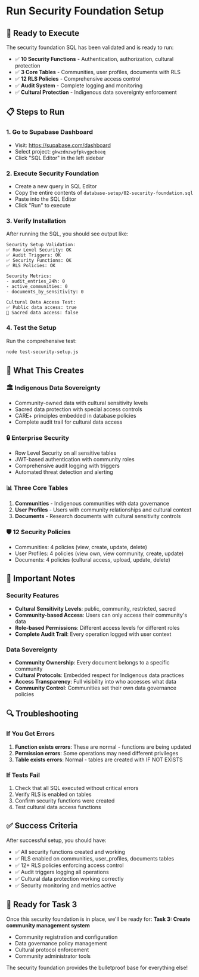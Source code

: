 # Run Security Foundation Setup

## 🚀 **Ready to Execute**

The security foundation SQL has been validated and is ready to run:

- ✅ **10 Security Functions** - Authentication, authorization, cultural protection
- ✅ **3 Core Tables** - Communities, user profiles, documents with RLS
- ✅ **12 RLS Policies** - Comprehensive access control
- ✅ **Audit System** - Complete logging and monitoring
- ✅ **Cultural Protection** - Indigenous data sovereignty enforcement

## 📋 **Steps to Run**

### 1. Go to Supabase Dashboard
- Visit: https://supabase.com/dashboard
- Select project: `gkwzdnzwpfpkvgpcbeeq`
- Click "SQL Editor" in the left sidebar

### 2. Execute Security Foundation
- Create a new query in SQL Editor
- Copy the entire contents of `database-setup/02-security-foundation.sql`
- Paste into the SQL Editor
- Click "Run" to execute

### 3. Verify Installation
After running the SQL, you should see output like:
```
Security Setup Validation:
✅ Row Level Security: OK
✅ Audit Triggers: OK  
✅ Security Functions: OK
✅ RLS Policies: OK

Security Metrics:
- audit_entries_24h: 0
- active_communities: 0
- documents_by_sensitivity: 0

Cultural Data Access Test:
✅ Public data access: true
🚫 Sacred data access: false
```

### 4. Test the Setup
Run the comprehensive test:
```bash
node test-security-setup.js
```

## 🎯 **What This Creates**

### 🏛️ **Indigenous Data Sovereignty**
- Community-owned data with cultural sensitivity levels
- Sacred data protection with special access controls
- CARE+ principles embedded in database policies
- Complete audit trail for cultural data access

### 🔒 **Enterprise Security**
- Row Level Security on all sensitive tables
- JWT-based authentication with community roles
- Comprehensive audit logging with triggers
- Automated threat detection and alerting

### 📊 **Three Core Tables**
1. **Communities** - Indigenous communities with data governance
2. **User Profiles** - Users with community relationships and cultural context
3. **Documents** - Research documents with cultural sensitivity controls

### 🛡️ **12 Security Policies**
- Communities: 4 policies (view, create, update, delete)
- User Profiles: 4 policies (view own, view community, create, update)
- Documents: 4 policies (cultural access, upload, update, delete)

## 🚨 **Important Notes**

### Security Features
- **Cultural Sensitivity Levels**: public, community, restricted, sacred
- **Community-based Access**: Users can only access their community's data
- **Role-based Permissions**: Different access levels for different roles
- **Complete Audit Trail**: Every operation logged with user context

### Data Sovereignty
- **Community Ownership**: Every document belongs to a specific community
- **Cultural Protocols**: Embedded respect for Indigenous data practices
- **Access Transparency**: Full visibility into who accesses what data
- **Community Control**: Communities set their own data governance policies

## 🔍 **Troubleshooting**

### If You Get Errors
1. **Function exists errors**: These are normal - functions are being updated
2. **Permission errors**: Some operations may need different privileges
3. **Table exists errors**: Normal - tables are created with IF NOT EXISTS

### If Tests Fail
1. Check that all SQL executed without critical errors
2. Verify RLS is enabled on tables
3. Confirm security functions were created
4. Test cultural data access functions

## ✅ **Success Criteria**

After successful setup, you should have:
- ✅ All security functions created and working
- ✅ RLS enabled on communities, user_profiles, documents tables
- ✅ 12+ RLS policies enforcing access control
- ✅ Audit triggers logging all operations
- ✅ Cultural data protection working correctly
- ✅ Security monitoring and metrics active

## 🚀 **Ready for Task 3**

Once this security foundation is in place, we'll be ready for:
**Task 3: Create community management system**
- Community registration and configuration
- Data governance policy management
- Cultural protocol enforcement
- Community administrator tools

The security foundation provides the bulletproof base for everything else!